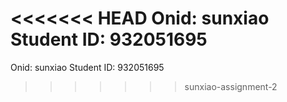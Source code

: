 <<<<<<< HEAD
Onid: sunxiao Student ID: 932051695 
=======
Onid: sunxiao Student ID: 932051695 
>>>>>>> sunxiao-assignment-2
